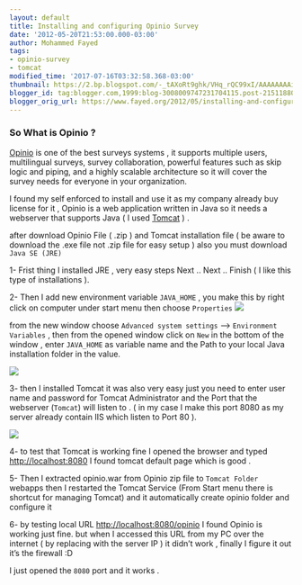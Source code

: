 ```yaml
---
layout: default
title: Installing and configuring Opinio Survey
date: '2012-05-20T21:53:00.000-03:00'
author: Mohammed Fayed
tags:
- opinio-survey
- tomcat
modified_time: '2017-07-16T03:32:58.368-03:00'
thumbnail: https://2.bp.blogspot.com/-_tAXoRt9ghk/VHq_rQC99xI/AAAAAAAAieU/qCC0xUoWJWA/s72-c/p1.jpg
blogger_id: tag:blogger.com,1999:blog-3008009747231704115.post-2151188048704723021
blogger_orig_url: https://www.fayed.org/2012/05/installing-and-configuring-opinio-survey.html
---
```


### So What is Opinio ?
  
[Opinio](http://www.objectplanet.com/opinio/) is one of the best surveys systems , it supports multiple users, multilingual surveys, survey collaboration, powerful features such as skip logic and piping, and a highly scalable architecture so it will cover the survey needs for everyone in your organization.  
  

I found my self enforced to install and use it as my company already buy license for it , Opinio is a web application written in Java so it needs a webserver that supports Java ( I used [Tomcat](http://tomcat.apache.org/) ) .

after download Opinio File ( .zip ) and Tomcat installation file ( be aware to download the .exe file not .zip file for easy setup ) also you must download `Java SE (JRE)`  
  

1- Frist thing I installed JRE , very easy steps Next .. Next .. Finish ( I like this type of installations ).

2- Then I add new environment variable  `JAVA_HOME`  , you make this by right click on computer under start menu then choose `Properties` 
![](https://2.bp.blogspot.com/-_tAXoRt9ghk/VHq_rQC99xI/AAAAAAAAieU/qCC0xUoWJWA/s640/p1.jpg)

  
from the new window choose `Advanced system settings` –> `Environment Variables` , then from the opened window click on `New` in the bottom of the window , enter `JAVA_HOME` as variable name and the Path to your local Java installation folder in the value.

![](https://4.bp.blogspot.com/--yYL5JPjEqI/VHq_rT03zfI/AAAAAAAAiec/1cSu2gWq2oc/s640/p2.jpg)

  
  
3- then I installed Tomcat it was also very easy just you need to enter user name and password for Tomcat Administrator and the Port that the webserver (`Tomcat`) will listen to . ( in my case I make this port 8080 as my server already contain IIS which listen to Port 80 ).  
  

[![](https://1.bp.blogspot.com/-YNVtEZfNLeo/VHq_vYiUgtI/AAAAAAAAie0/nsfoScZUW8E/s640/p3.jpg)](http://1.bp.blogspot.com/-YNVtEZfNLeo/VHq_vYiUgtI/AAAAAAAAie0/nsfoScZUW8E/s1600/p3.jpg)

  
4- to test that Tomcat is working fine I opened the browser and typed [http://localhost:8080](http://localhost:8080) I found tomcat default page which is good .

  
5- Then I extracted opinio.war from Opinio zip file to `Tomcat Folder` webapps then I restarted the Tomcat Service (From Start menu there is shortcut for managing Tomcat) and it automatically create opinio folder and configure it

  
6- by testing local URL [http://localhost:8080/opinio](http://localhost:8080/opinio) I found Opinio is working just fine. but when I accessed this URL from my PC over the internet ( by replacing <localhost> with the server IP ) it didn’t work , finally I figure it out it’s the firewall :D

I just opened the `8080` port and it works .